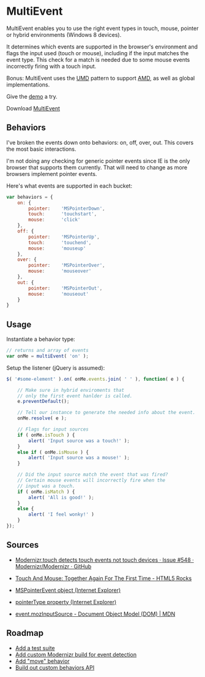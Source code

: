 # MultiEvent

MultiEvent enables you to use the right event types in touch, mouse, pointer or hybrid environments (Windows 8 devices).

It determines which events are supported in the browser's environment and flags the input used (touch or mouse), including if the input matches the event type. This check for a match is needed due to some mouse events incorrectly firing with a touch input.

Bonus: MultiEvent uses the [UMD][umd] pattern to support [AMD][amd], as well as global implementations.

Give the [demo][demo] a try.

Download [MultiEvent][download]


## Behaviors

I've broken the events down onto behaviors: on, off, over, out. This covers the most basic interactions.

I'm not doing any checking for generic pointer events since IE is the only browser that supports them currently. That will need to change as more browsers implement pointer events.

Here's what events are supported in each bucket:

```js
var behaviors = {
    on: {
        pointer:    'MSPointerDown',
        touch:      'touchstart',
        mouse:      'click'
    },
    off: {
        pointer:    'MSPointerUp',
        touch:      'touchend',
        mouse:      'mouseup'
    },
    over: {
        pointer:    'MSPointerOver',
        mouse:      'mouseover'
    },
    out: {
        pointer:    'MSPointerOut',
        mouse:      'mouseout'
    }
}
```


## Usage

Instantiate a behavior type:

```js
// returns and array of events
var onMe = multiEvent( 'on' );
```

Setup the listener (jQuery is assumed):

```js
$( '#some-element' ).on( onMe.events.join( ' ' ), function( e ) {

    // Make sure in hybrid enviroments that
    // only the first event hanlder is called.
    e.preventDefault();

    // Tell our instance to generate the needed info about the event.
    onMe.resolve( e );

    // Flags for input sources
    if ( onMe.isTouch ) {
        alert( 'Input source was a touch!' );
    }
    else if ( onMe.isMouse ) {
        alert( 'Input source was a mouse!' );
    }

    // Did the input source match the event that was fired?
    // Certain mouse events will incorrectly fire when the
    // input was a touch.
    if ( onMe.isMatch ) {
        alert( 'All is good!' );
    }
    else {
        alert( 'I feel wonky!' )
    }
});
```

## Sources

- [Modernizr.touch detects touch events not touch devices &middot; Issue #548 &middot; Modernizr/Modernizr &middot; GitHub](https://github.com/Modernizr/Modernizr/issues/548)

- [Touch And Mouse: Together Again For The First Time - HTML5 Rocks](http://www.html5rocks.com/en/mobile/touchandmouse/)

- [MSPointerEvent object (Internet Explorer)](http://msdn.microsoft.com/en-us/library/ie/hh772103.aspx)

- [pointerType property (Internet Explorer)](http://msdn.microsoft.com/en-us/library/ie/hh772359.aspx)

- [event.mozInputSource - Document Object Model (DOM) | MDN](https://developer.mozilla.org/en-US/docs/DOM/event.mozInputSource)


## Roadmap

- [Add a test suite](https://github.com/ryanfitzer/MultiEvent/issues/1)
- [Add custom Modernizr build for event detection](https://github.com/ryanfitzer/MultiEvent/issues/2)
- [Add "move" behavior](https://github.com/ryanfitzer/MultiEvent/issues/4)
- [Build out custom behaviors API](https://github.com/ryanfitzer/MultiEvent/issues/5)


[umd]: https://github.com/umdjs/umd
[amd]: https://github.com/amdjs/amdjs-api/wiki/AMD
[demo]: http://ryanfitzer.github.io/MultiEvent/demo
[download]: https://raw.github.com/ryanfitzer/MultiEvent/master/multi-event-min.js